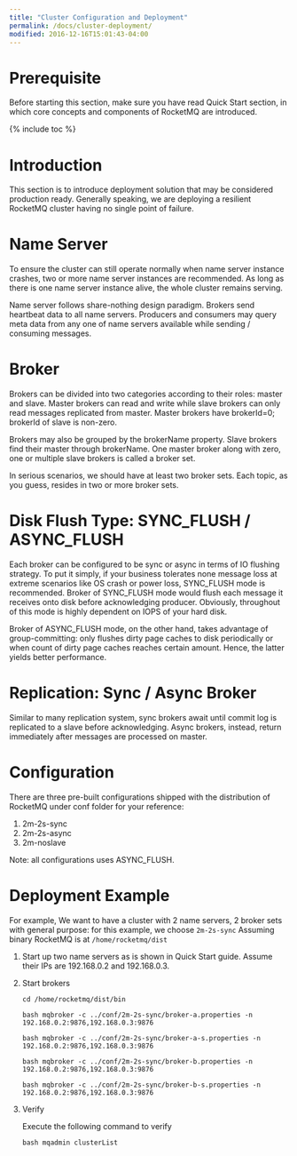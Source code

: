 ```yaml
---
title: "Cluster Configuration and Deployment"
permalink: /docs/cluster-deployment/
modified: 2016-12-16T15:01:43-04:00
---
```


# Prerequisite

Before starting this section, make sure you have read Quick Start section, in which core concepts and components of RocketMQ are introduced.

{% include toc %}

# Introduction

This section is to introduce deployment solution that may be considered production ready.  Generally speaking, we are deploying a resilient RocketMQ cluster having no single point of failure.

# Name Server

To ensure the cluster can still operate normally when name server instance crashes, two or more name server instances are recommended.  As long as there is one name server instance alive, the whole cluster remains serving.

Name server follows share-nothing design paradigm. Brokers send heartbeat data to all name servers. Producers and consumers may query meta data from any one of name servers available while sending / consuming messages.

# Broker

Brokers can be divided into two categories according to their roles: master and slave. Master brokers can read and write while slave brokers can only read messages replicated from master. Master brokers have brokerId=0; brokerId of slave is non-zero. 

Brokers may also be grouped by the brokerName property. Slave brokers find their master through brokerName. One master broker along with zero, one or multiple slave brokers is called a broker set.

In serious scenarios, we should have at least two broker sets. Each topic, as you guess,  resides in two or more broker sets.


# Disk Flush Type: SYNC_FLUSH / ASYNC_FLUSH

Each broker can be configured to be sync or async in terms of IO flushing strategy. To put it simply, if your business tolerates none message loss at extreme scenarios like OS crash or power loss, SYNC_FLUSH mode is recommended. Broker of SYNC_FLUSH mode would flush each message it receives onto disk before acknowledging producer. Obviously, throughout of this mode is highly dependent on IOPS of your hard disk. 

Broker of ASYNC_FLUSH mode, on the other hand, takes advantage of group-committing: only flushes dirty page caches to disk periodically or when count of dirty page caches reaches certain amount. Hence, the latter yields better performance.

# Replication: Sync / Async Broker

Similar to many replication system, sync brokers await until commit log is replicated to a slave before acknowledging. Async brokers, instead, return immediately after messages are processed on master. 

# Configuration

There are three pre-built configurations shipped with the distribution of RocketMQ under conf folder for your reference:

1. 2m-2s-sync
1. 2m-2s-async
1. 2m-noslave

Note: all configurations uses ASYNC_FLUSH. 

# Deployment Example

For example, We want to have a cluster with 2 name servers, 2 broker sets with general purpose:
for this example, we choose `2m-2s-sync`
Assuming binary RocketMQ is at `/home/rocketmq/dist`

1. Start up two name servers as is shown in Quick Start guide. Assume their IPs are 192.168.0.2 and 192.168.0.3.

2. Start brokers

   `cd /home/rocketmq/dist/bin`

   `bash mqbroker -c ../conf/2m-2s-sync/broker-a.properties -n 192.168.0.2:9876,192.168.0.3:9876`

   `bash mqbroker -c ../conf/2m-2s-sync/broker-a-s.properties -n 192.168.0.2:9876,192.168.0.3:9876`

   `bash mqbroker -c ../conf/2m-2s-sync/broker-b.properties -n 192.168.0.2:9876,192.168.0.3:9876`

   `bash mqbroker -c ../conf/2m-2s-sync/broker-b-s.properties -n 192.168.0.2:9876,192.168.0.3:9876`

3. Verify

   Execute the following command to verify

   `bash mqadmin clusterList`
